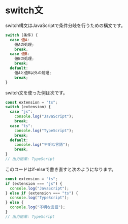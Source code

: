 # switch文

switch構文はJavaScriptで条件分岐を行うための構文です。

```javascript
switch (条件) {
  case 値A:
    値Aの処理;
    break;
  case 値B:
    値Bの処理;
    break;
  default:
    値Aと値B以外の処理;
    break;
}
```

switch文を使った例は次です。

```javascript
const extension = "ts";
switch (extension) {
  case "js":
    console.log("JavaScript");
    break;
  case "ts":
    console.log("TypeScript");
    break;
  default:
    console.log("不明な言語");
    break;
}
// 出力結果: TypeScript
```

このコードはif-elseで書き直すと次のようになります。

```javascript
const extension = "ts";
if (extension === "js") {
  console.log("JavaScript");
} else if (extension === "ts") {
  console.log("TypeScript");
} else {
  console.log("不明な言語");
}
// 出力結果: TypeScript
```

